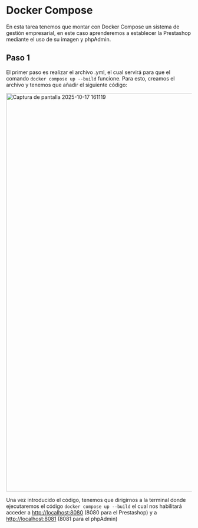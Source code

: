 # Docker Compose
En esta tarea tenemos que montar con Docker Compose un sistema de gestión empresarial, en este caso aprenderemos a establecer la Prestashop mediante el uso de su imagen y phpAdmin.

## Paso 1
El primer paso es realizar el archivo .yml, el cual servirá para que el comando `docker compose up --build` funcione.
Para esto, creamos el archivo y tenemos que añadir el siguiente código:

<img width="610" height="1077" alt="Captura de pantalla 2025-10-17 161119" src="https://github.com/user-attachments/assets/a13f5e63-4a95-4036-970e-5217e01687fd" />

Una vez introducido el código, tenemos que dirigirnos a la terminal donde ejecutaremos el código `docker compose up --build` el cual nos habilitará acceder a [http://localhost:8080](http://localhost:8080) (8080 para el Prestashop) y a [http://localhost:8081](http://localhost:8081) (8081 para el phpAdmin)

